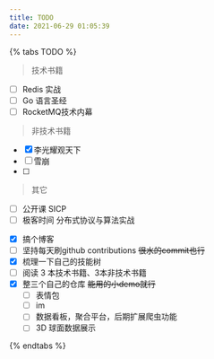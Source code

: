 ```yaml
---
title: TODO
date: 2021-06-29 01:05:39
---
```


{% tabs TODO %}
<!-- tab 阅读 -->
> 技术书籍

- [ ] Redis 实战
- [ ] Go 语言圣经
- [ ] RocketMQ技术内幕

> 非技术书籍

- [x] 李光耀观天下
- [ ] 雪崩
- [ ] 

> 其它
- [ ] 公开课 SICP
- [ ] 极客时间 分布式协议与算法实战

<!-- endtab -->


<!-- tab 2021 计划 -->
- [x] 搞个博客
- [ ] 坚持每天刷github contributions  ~~很水的commit也行~~
- [x] 梳理一下自己的技能树
- [ ] 阅读 3 本技术书籍、3本非技术书籍
- [x] 整三个自己的仓库 ~~能用的小demo就行~~
    - [ ] 表情包
    - [ ] im
    - [ ] 数据看板，聚合平台，后期扩展爬虫功能
    - [ ] 3D 球面数据展示
<!-- endtab -->


<!-- tab 其它 -->

<!-- endtab -->
{% endtabs %}

